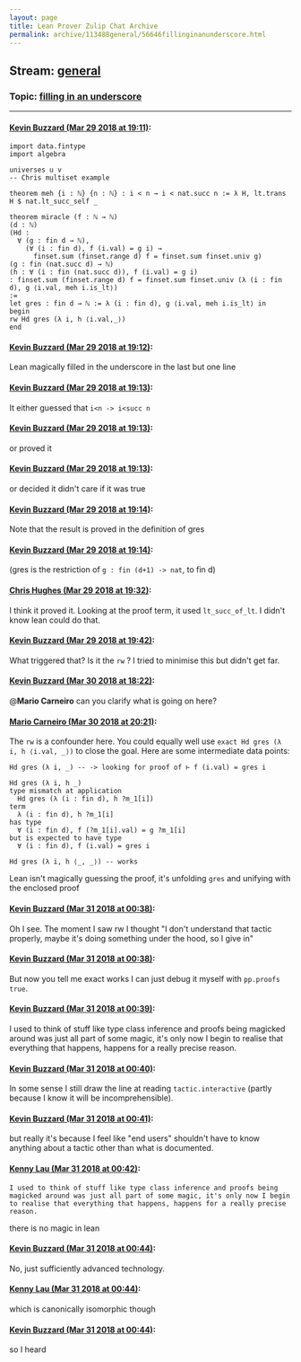 ```yaml
---
layout: page
title: Lean Prover Zulip Chat Archive 
permalink: archive/113488general/56646fillinginanunderscore.html
---
```


## Stream: [general](index.html)
### Topic: [filling in an underscore](56646fillinginanunderscore.html)

---

#### [Kevin Buzzard (Mar 29 2018 at 19:11)](https://leanprover.zulipchat.com/#narrow/stream/113488-general/topic/filling%20in%20an%20underscore/near/124374909):
```
import data.fintype
import algebra 

universes u v
-- Chris multiset example

theorem meh {i : ℕ} {n : ℕ} : i < n → i < nat.succ n := λ H, lt.trans H $ nat.lt_succ_self _

theorem miracle (f : ℕ → ℕ)
(d : ℕ)
(Hd :
  ∀ (g : fin d → ℕ),
    (∀ (i : fin d), f (i.val) = g i) → 
      finset.sum (finset.range d) f = finset.sum finset.univ g)
(g : fin (nat.succ d) → ℕ)
(h : ∀ (i : fin (nat.succ d)), f (i.val) = g i)
: finset.sum (finset.range d) f = finset.sum finset.univ (λ (i : fin d), g ⟨i.val, meh i.is_lt⟩)
:= 
let gres : fin d → ℕ := λ (i : fin d), g ⟨i.val, meh i.is_lt⟩ in 
begin
rw Hd gres (λ i, h ⟨i.val,_⟩)
end
```

#### [Kevin Buzzard (Mar 29 2018 at 19:12)](https://leanprover.zulipchat.com/#narrow/stream/113488-general/topic/filling%20in%20an%20underscore/near/124374951):
Lean magically filled in the underscore in the last but one line

#### [Kevin Buzzard (Mar 29 2018 at 19:13)](https://leanprover.zulipchat.com/#narrow/stream/113488-general/topic/filling%20in%20an%20underscore/near/124374971):
It either guessed that `i<n -> i<succ n`

#### [Kevin Buzzard (Mar 29 2018 at 19:13)](https://leanprover.zulipchat.com/#narrow/stream/113488-general/topic/filling%20in%20an%20underscore/near/124374972):
or proved it

#### [Kevin Buzzard (Mar 29 2018 at 19:13)](https://leanprover.zulipchat.com/#narrow/stream/113488-general/topic/filling%20in%20an%20underscore/near/124374973):
or decided it didn't care if it was true

#### [Kevin Buzzard (Mar 29 2018 at 19:14)](https://leanprover.zulipchat.com/#narrow/stream/113488-general/topic/filling%20in%20an%20underscore/near/124374979):
Note that the result is proved in the definition of gres

#### [Kevin Buzzard (Mar 29 2018 at 19:14)](https://leanprover.zulipchat.com/#narrow/stream/113488-general/topic/filling%20in%20an%20underscore/near/124375018):
(gres is the restriction of `g : fin (d+1) -> nat`, to fin d)

#### [Chris Hughes (Mar 29 2018 at 19:32)](https://leanprover.zulipchat.com/#narrow/stream/113488-general/topic/filling%20in%20an%20underscore/near/124375687):
I think it proved it. Looking at the proof term, it used `lt_succ_of_lt`. I didn't know lean could do that.

#### [Kevin Buzzard (Mar 29 2018 at 19:42)](https://leanprover.zulipchat.com/#narrow/stream/113488-general/topic/filling%20in%20an%20underscore/near/124376073):
What triggered that? Is it the `rw` ? I tried to minimise this but didn't get far.

#### [Kevin Buzzard (Mar 30 2018 at 18:22)](https://leanprover.zulipchat.com/#narrow/stream/113488-general/topic/filling%20in%20an%20underscore/near/124418473):
@**Mario Carneiro** can you clarify what is going on here?

#### [Mario Carneiro (Mar 30 2018 at 20:21)](https://leanprover.zulipchat.com/#narrow/stream/113488-general/topic/filling%20in%20an%20underscore/near/124423248):
The `rw` is a confounder here. You could equally well use `exact Hd gres (λ i, h ⟨i.val, _⟩)` to close the goal. Here are some intermediate data points:
```
Hd gres (λ i, _) -- -> looking for proof of ⊢ f (i.val) = gres i
```
```
Hd gres (λ i, h _)
type mismatch at application
  Hd gres (λ (i : fin d), h ?m_1[i])
term
  λ (i : fin d), h ?m_1[i]
has type
  ∀ (i : fin d), f (?m_1[i].val) = g ?m_1[i]
but is expected to have type
  ∀ (i : fin d), f (i.val) = gres i 
```
```
Hd gres (λ i, h ⟨_, _⟩) -- works
```
Lean isn't magically guessing the proof, it's unfolding `gres` and unifying with the enclosed proof

#### [Kevin Buzzard (Mar 31 2018 at 00:38)](https://leanprover.zulipchat.com/#narrow/stream/113488-general/topic/filling%20in%20an%20underscore/near/124433011):
Oh I see. The moment I saw rw I thought "I don't understand that tactic properly, maybe it's doing something under the hood,  so I give in"

#### [Kevin Buzzard (Mar 31 2018 at 00:38)](https://leanprover.zulipchat.com/#narrow/stream/113488-general/topic/filling%20in%20an%20underscore/near/124433012):
But now you tell me exact works I can just debug it myself with `pp.proofs true`.

#### [Kevin Buzzard (Mar 31 2018 at 00:39)](https://leanprover.zulipchat.com/#narrow/stream/113488-general/topic/filling%20in%20an%20underscore/near/124433025):
I used to think of stuff like type class inference and proofs being magicked around was just all part of some magic, it's only now I begin to realise that everything that happens, happens for a really precise reason.

#### [Kevin Buzzard (Mar 31 2018 at 00:40)](https://leanprover.zulipchat.com/#narrow/stream/113488-general/topic/filling%20in%20an%20underscore/near/124433076):
In some sense I still draw the line at reading `tactic.interactive` (partly because I know it will be incomprehensible).

#### [Kevin Buzzard (Mar 31 2018 at 00:41)](https://leanprover.zulipchat.com/#narrow/stream/113488-general/topic/filling%20in%20an%20underscore/near/124433093):
but really it's because I feel like "end users" shouldn't have to know anything about a tactic other than what is documented.

#### [Kenny Lau (Mar 31 2018 at 00:42)](https://leanprover.zulipchat.com/#narrow/stream/113488-general/topic/filling%20in%20an%20underscore/near/124433142):
```quote
I used to think of stuff like type class inference and proofs being magicked around was just all part of some magic, it's only now I begin to realise that everything that happens, happens for a really precise reason.
```
there is no magic in lean

#### [Kevin Buzzard (Mar 31 2018 at 00:44)](https://leanprover.zulipchat.com/#narrow/stream/113488-general/topic/filling%20in%20an%20underscore/near/124433202):
No, just sufficiently advanced technology.

#### [Kenny Lau (Mar 31 2018 at 00:44)](https://leanprover.zulipchat.com/#narrow/stream/113488-general/topic/filling%20in%20an%20underscore/near/124433205):
which is canonically isomorphic though

#### [Kevin Buzzard (Mar 31 2018 at 00:44)](https://leanprover.zulipchat.com/#narrow/stream/113488-general/topic/filling%20in%20an%20underscore/near/124433208):
so I heard

